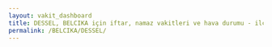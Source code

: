 ```yaml
---
layout: vakit_dashboard
title: DESSEL, BELCIKA için iftar, namaz vakitleri ve hava durumu - ilçe/eyalet seç
permalink: /BELCIKA/DESSEL/
---
```


<script type="text/javascript">
  var GLOBAL_COUNTRY = 'BELCIKA';
  var GLOBAL_CITY = 'DESSEL';
  var GLOBAL_STATE = '';
  var lat = 72;
  var lon = 21;
</script>
